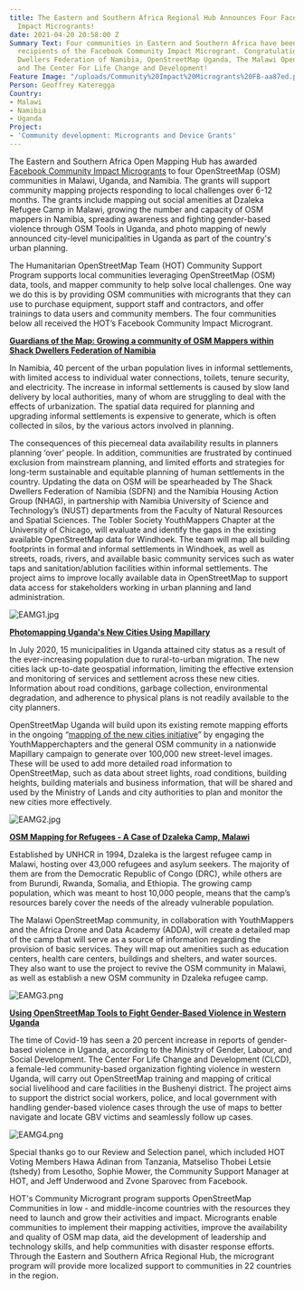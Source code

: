 ```yaml
---
title: The Eastern and Southern Africa Regional Hub Announces Four Facebook Community
  Impact Microgrants!
date: 2021-04-20 20:58:00 Z
Summary Text: Four communities in Eastern and Southern Africa have been selected as
  recipients of the Facebook Community Impact Microgrant. Congratulations to The Shack
  Dwellers Federation of Namibia, OpenStreetMap Uganda, The Malawi OpenStreetMap community,
  and The Center For Life Change and Development!
Feature Image: "/uploads/Community%20Impact%20Microgrants%20FB-aa87ed.png"
Person: Geoffrey Kateregga
Country:
- Malawi
- Namibia
- Uganda
Project:
- 'Community development: Microgrants and Device Grants'
---
```


The Eastern and Southern Africa Open Mapping Hub has awarded [Facebook Community Impact Microgrants](https://www.hotosm.org/community/community-grants/) to four OpenStreetMap (OSM) communities in Malawi, Uganda, and Namibia. The grants will support community mapping projects responding to local challenges over 6-12 months. The grants include mapping out social amenities at Dzaleka Refugee Camp in Malawi, growing the number and capacity of OSM mappers in Namibia, spreading awareness and fighting gender-based violence through OSM Tools in Uganda, and photo mapping of newly announced city-level municipalities in Uganda as part of the country's urban planning.

The Humanitarian OpenStreetMap Team (HOT) Community Support Program supports local communities leveraging OpenStreetMap (OSM) data, tools, and mapper community to help solve local challenges. One way we do this is by providing OSM communities with microgrants that they can use to purchase equipment, support staff and contractors, and offer trainings to data users and community members. The four communities below all received the HOT’s Facebook Community Impact Microgrant.

**[Guardians of the Map: Growing a community of OSM Mappers within Shack Dwellers Federation of Namibia](https://wiki.openstreetmap.org/wiki/Humanitarian_OSM_Team/HOT_Microgrants/Community_Impact_Microgrants_2021/Proposal/Guardians_of_the_Map:_Growing_a_community_of_OSM_Mappers_within_Shack_Dwellers_Federation_of_Namibia)**

In Namibia, 40 percent of the urban population lives in informal settlements, with limited access to individual water connections, toilets, tenure security, and electricity. The increase in informal settlements is caused by slow land delivery by local authorities, many of whom are struggling to deal with the effects of urbanization. The spatial data required for planning and upgrading informal settlements is expensive to generate, which is often collected in silos, by the various actors involved in planning.

The consequences of this piecemeal data availability results in planners planning ‘over’ people. In addition, communities are frustrated by continued exclusion from mainstream planning, and limited efforts and strategies for long-term sustainable and equitable planning of human settlements in the country. Updating the data on OSM will be spearheaded by The Shack Dwellers Federation of Namibia (SDFN) and the Namibia Housing Action Group (NHAG), in partnership with Namibia University of Science and Technology’s (NUST) departments from the  Faculty of Natural Resources and Spatial Sciences. The Tobler Society YouthMappers Chapter at the University of Chicago, will evaluate and identify the gaps in the existing available OpenStreetMap data for Windhoek. The team will map all building footprints in formal and informal settlements in Windhoek, as well as streets, roads, rivers, and available basic community services such as water taps and sanitation/ablution facilities within informal settlements. The project aims to improve locally available data in OpenStreetMap to support  data access for stakeholders working in urban planning and land administration.

![EAMG1.jpg](/uploads/EAMG1.jpg)

**[Photomapping Uganda's New Cities Using Mapillary](https://wiki.openstreetmap.org/wiki/Humanitarian_OSM_Team/HOT_Microgrants/Community_Impact_Microgrants_2021/Proposal/Photomapping_Uganda%27s_New_Cities)**

In July 2020, 15 municipalities in Uganda attained city status as a result of the ever-increasing population due to rural-to-urban migration. The new cities lack up-to-date geospatial information, limiting the effective extension and monitoring of services and settlement across these new cities. Information about road conditions, garbage collection, environmental degradation, and adherence to physical plans is not readily available to the city planners.

OpenStreetMap Uganda will build upon its existing remote mapping efforts in the ongoing “[mapping of the new cities initiative](http://mapuganda.org/newcities.html)” by engaging the YouthMapperchapters and the general OSM community in a nationwide Mapillary campaign to generate over 100,000 new street-level images. These will be used to add more detailed road information to OpenStreetMap, such as data about street lights, road conditions, building heights, building materials and business information, that will be shared and used by the Ministry of Lands and city authorities to plan and monitor the new cities more effectively.

![EAMG2.jpg](/uploads/EAMG2.jpg)

**[OSM Mapping for Refugees - A Case of Dzaleka Camp, Malawi](https://wiki.openstreetmap.org/wiki/Humanitarian_OSM_Team/HOT_Microgrants/Community_Impact_Microgrants_2021/Proposal/Dzaleka_Mapping)**

Established by UNHCR in 1994, Dzaleka is the largest refugee camp in Malawi, hosting over 43,000 refugees and asylum seekers. The majority of them are from the Democratic Republic of Congo (DRC), while others are from Burundi, Rwanda, Somalia, and Ethiopia. The growing camp population, which was meant to host 10,000 people, means that the camp’s resources barely cover the needs of the already vulnerable population.

The Malawi OpenStreetMap community, in collaboration with YouthMappers and the Africa Drone and Data Academy (ADDA), will create a detailed map of the camp that will serve as a source of information regarding the provision of basic services. They will map out amenities such as education centers, health care centers, buildings and shelters, and water sources. They also want to use the project to revive the OSM community in Malawi, as well as establish a new OSM community in Dzaleka refugee camp.

![EAMG3.png](/uploads/EAMG3.png)

**[Using OpenStreetMap Tools to Fight Gender-Based Violence in Western Uganda](https://wiki.openstreetmap.org/wiki/Humanitarian_OSM_Team/HOT_Microgrants/Community_Impact_Microgrants_2021/Proposal/Using_OpenStreetMap_Tools_to_Fight_Gender_Based_Violence_in_Western_Uganda)**

The time of Covid-19 has seen a 20 percent increase in reports of gender-based violence in Uganda, according to the Ministry of Gender, Labour, and Social Development. The Center For Life Change and Development (CLCD), a female-led community-based organization fighting violence in western Uganda, will carry out OpenStreetMap training and mapping of critical social livelihood and care facilities in the Bushenyi district. The project aims to support the district social workers, police, and local government with handling gender-based violence cases through the use of maps to better navigate and locate GBV victims and seamlessly follow up cases.

![EAMG4.png](/uploads/EAMG4.png)

Special thanks go to our Review and Selection panel, which included HOT Voting Members Hawa Adinan from Tanzania, Matseliso Thobei Letsie (tshedy) from Lesotho, Sophie Mower, the Community Support Manager at HOT, and Jeff Underwood and Zvone Sparovec from Facebook.

HOT's Community Microgrant program supports OpenStreetMap Communities in low - and middle-income countries with the resources they need to launch and grow their activities and impact. Microgrants enable communities to implement their mapping activities, improve the availability and quality of OSM map data, aid the development of leadership and technology skills, and help communities with disaster response efforts. Through the Eastern and Southern Africa Regional Hub, the microgrant program will provide more localized support to communities in 22 countries in the region.